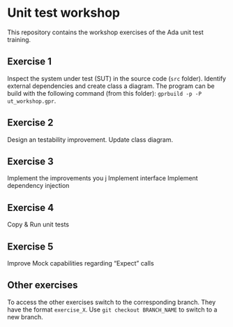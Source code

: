 # Unit test workshop
This repository contains the workshop exercises of the Ada unit test training.

## Exercise 1
Inspect the system under test (SUT) in the source code (`src` folder). Identify external dependencies and create class a diagram​.
The program can be build with the following command (from this folder): `gprbuild -p -P ut_workshop.gpr`.

## Exercise 2
Design an testability improvement. Update class diagram​.

## Exercise 3
Implement the improvements you j
	Implement interface​
	Implement dependency injection​

## Exercise 4
Copy & Run unit tests​

## Exercise 5
Improve Mock capabilities regarding “Expect” calls​


## Other exercises
To access the other exercises switch to the corresponding branch. They have the format `exercise_X`. Use `git checkout BRANCH_NAME` to switch to a new branch.
